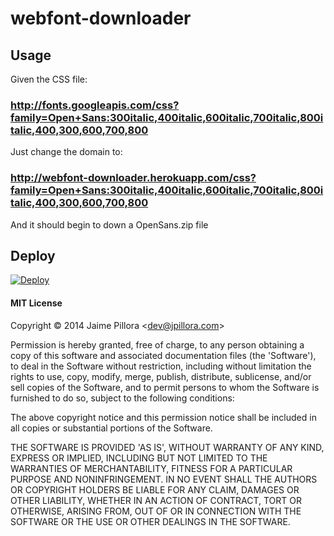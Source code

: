 # webfont-downloader

## Usage

Given the CSS file:

### http://fonts.googleapis.com/css?family=Open+Sans:300italic,400italic,600italic,700italic,800italic,400,300,600,700,800

Just change the domain to:

### http://webfont-downloader.herokuapp.com/css?family=Open+Sans:300italic,400italic,600italic,700italic,800italic,400,300,600,700,800

And it should begin to down a OpenSans.zip file

## Deploy

[![Deploy](https://www.herokucdn.com/deploy/button.png)](https://heroku.com/deploy)

#### MIT License

Copyright © 2014 Jaime Pillora &lt;dev@jpillora.com&gt;

Permission is hereby granted, free of charge, to any person obtaining
a copy of this software and associated documentation files (the
'Software'), to deal in the Software without restriction, including
without limitation the rights to use, copy, modify, merge, publish,
distribute, sublicense, and/or sell copies of the Software, and to
permit persons to whom the Software is furnished to do so, subject to
the following conditions:

The above copyright notice and this permission notice shall be
included in all copies or substantial portions of the Software.

THE SOFTWARE IS PROVIDED 'AS IS', WITHOUT WARRANTY OF ANY KIND,
EXPRESS OR IMPLIED, INCLUDING BUT NOT LIMITED TO THE WARRANTIES OF
MERCHANTABILITY, FITNESS FOR A PARTICULAR PURPOSE AND NONINFRINGEMENT.
IN NO EVENT SHALL THE AUTHORS OR COPYRIGHT HOLDERS BE LIABLE FOR ANY
CLAIM, DAMAGES OR OTHER LIABILITY, WHETHER IN AN ACTION OF CONTRACT,
TORT OR OTHERWISE, ARISING FROM, OUT OF OR IN CONNECTION WITH THE
SOFTWARE OR THE USE OR OTHER DEALINGS IN THE SOFTWARE.